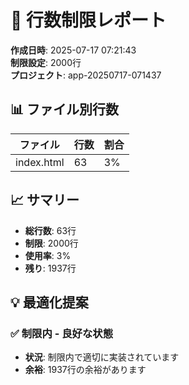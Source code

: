# 📏 行数制限レポート

**作成日時**: 2025-07-17 07:21:43  
**制限設定**: 2000行  
**プロジェクト**: app-20250717-071437  

## 📊 ファイル別行数

| ファイル | 行数 | 割合 |
|---------|------|------|
| index.html | 63 | 3% |

## 📈 サマリー

- **総行数**: 63行
- **制限**: 2000行
- **使用率**: 3%
- **残り**: 1937行

## 💡 最適化提案

### ✅ 制限内 - 良好な状態

- **状況**: 制限内で適切に実装されています
- **余裕**: 1937行の余裕があります

